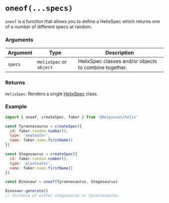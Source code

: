 # `oneof(...specs)`

`oneof` is a function that allows you to define a HelixSpec which returns one of a number of different specs at random.

### Arguments

| Argument | Type | Description |
| --- | --- | --- |
| `specs` | `HelixSpec` or `object` | HelixSpec classes and/or objects to combine together. |


### Returns

`HelixSpec`: Renders a single [HelixSpec](./HelixSpec) class.


### Example

```js
import { oneof, createSpec, faker } from '@helpscout/helix'

const Tyrannosaurus = createSpec({
  id: faker.random.number(),
  type: 'meateater',
  name: faker.name.firstName()
})

const Stegosaurus = createSpec({
  id: faker.random.number(),
  type: 'planteater',
  name: faker.name.firstName()
})

const Dinosaur = oneof(Tyrannosaurus, Stegosaurus)

Dinosaur.generate()
// Instance of either stegasaurus or tyrannosaurus
```
